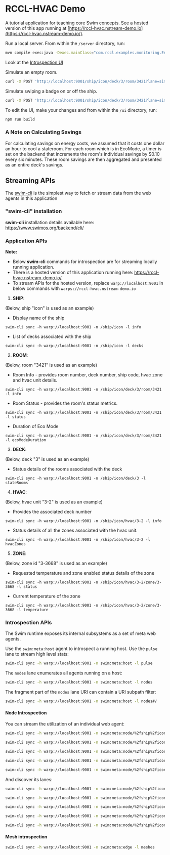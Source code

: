 # RCCL-HVAC Demo

A tutorial application for teaching core Swim concepts.  See a hosted version
of this app running at [https://rccl-hvac.nstream-demo.io](https://rccl-hvac.nstream-demo.io/).

Run a local server. From within the `/server` directory, run:

```bash
mvn compile exec:java -Dexec.mainClass="com.rccl.examples.monitoring.EntryPoint"
```

Look at the [Introspection UI](https://continuum.swim.inc/introspect/?host=warp://localhost:9001)

Simulate an empty room.

```bash
curl -X POST 'http://localhost:9001/ship/icon/deck/3/room/3421?lane=simulate&action=leaveroom'
```

Simulate swiping a badge on or off the ship.
```bash
curl -X POST 'http://localhost:9001/ship/icon/deck/3/room/3421?lane=simulate&action=swipeBadge'
```


To edit the UI, make your changes and from within the `/ui` directory, run:

```bash
npm run build
```

### A Note on Calculating Savings

For calculating savings on energy costs, we assumed that it costs one dollar an hour to cool a stateroom. For each room which is in EcoMode, a timer is set on the backend that increments the room's individual savings by $0.10 every six minutes. These room savings are then aggregated and presented as an entire deck's savings.

## Streaming APIs

The [swim-cli](https://www.swimos.org/backend/cli/) is the simplest way to fetch or stream data from  the web agents in this application

### "swim-cli" installation
**swim-cli** installation details available here: https://www.swimos.org/backend/cli/

### Application APIs
**Note:**
* Below **swim-cli** commands for introspection are for streaming locally running application.
* There is a hosted version of this application running here: https://rccl-hvac.nstream-demo.io/
* To stream APIs for the hosted version, replace `warp://localhost:9001` in below commands with `warps://rccl-hvac.nstream-demo.io`

1. **SHIP**:

(Below, ship "icon" is used as an example)

* Display name of the ship
```
swim-cli sync -h warp://localhost:9001 -n /ship/icon -l info
```

* List of decks associated with the ship
```
swim-cli sync -h warp://localhost:9001 -n /ship/icon -l decks
```

2. **ROOM**:

(Below, room "3421" is used as an example)

* Room Info - provides room number, deck number, ship code, hvac zone and hvac unit details.
```
swim-cli sync -h warp://localhost:9001 -n /ship/icon/deck/3/room/3421 -l info
```

* Room Status - provides the room's status metrics.
```
swim-cli sync -h warp://localhost:9001 -n /ship/icon/deck/3/room/3421 -l status
```

* Duration of Eco Mode
```
swim-cli sync -h warp://localhost:9001 -n /ship/icon/deck/3/room/3421 -l ecoModeDuration
```

3. **DECK**:

(Below, deck "3" is used as an example)

* Status details of the rooms associated with the deck
```
swim-cli sync -h warp://localhost:9001 -n /ship/icon/deck/3 -l stateRooms
```

4. **HVAC**:

(Below, hvac unit "3-2" is used as an example)

* Provides the associated deck number
```
swim-cli sync -h warp://localhost:9001 -n /ship/icon/hvac/3-2 -l info
```

* Status details of all the zones associated with the hvac unit. 
```
swim-cli sync -h warp://localhost:9001 -n /ship/icon/hvac/3-2 -l hvacZones
```

5. **ZONE**:

(Below, zone id "3-3668" is used as an example)

* Requested temperature and zone enabled status details of the zone 
```
swim-cli sync -h warp://localhost:9001 -n /ship/icon/hvac/3-2/zone/3-3668 -l status
```

* Current temperature of the zone 
```
swim-cli sync -h warp://localhost:9001 -n /ship/icon/hvac/3-2/zone/3-3668 -l temperature
```

### Introspection APIs
The Swim runtime exposes its internal subsystems as a set of meta web agents.

Use the `swim:meta:host` agent to introspect a running host. Use the `pulse`
lane to stream high level stats:

```sh
swim-cli sync -h warp://localhost:9001 -n swim:meta:host -l pulse
```

The `nodes` lane enumerates all agents running on a host:

```sh
swim-cli sync -h warp://localhost:9001 -n swim:meta:host -l nodes
```

The fragment part of the `nodes` lane URI can contain a URI subpath filter:

```sh
swim-cli sync -h warp://localhost:9001 -n swim:meta:host -l nodes#/
```

#### Node Introspection

You can stream the utilization of an individual web agent:

```sh
swim-cli sync -h warp://localhost:9001 -n swim:meta:node/%2fship%2ficon -l pulse

swim-cli sync -h warp://localhost:9001 -n swim:meta:node/%2fship%2ficon%2fdeck%2f3 -l pulse

swim-cli sync -h warp://localhost:9001 -n swim:meta:node/%2fship%2ficon%2fdeck%2f3%2froom%2f3421 -l pulse

swim-cli sync -h warp://localhost:9001 -n swim:meta:node/%2fship%2ficon%2fhvac%2f3-2 -l pulse

swim-cli sync -h warp://localhost:9001 -n swim:meta:node/%2fship%2ficon%2fhvac%2f3-2%2fzone%2f3-3668 -l pulse
```

And discover its lanes:

```sh
swim-cli sync -h warp://localhost:9001 -n swim:meta:node/%2fship%2ficon -l lanes

swim-cli sync -h warp://localhost:9001 -n swim:meta:node/%2fship%2ficon%2fdeck%2f3 -l lanes

swim-cli sync -h warp://localhost:9001 -n swim:meta:node/%2fship%2ficon%2fdeck%2f3%2froom%2f3421 -l lanes

swim-cli sync -h warp://localhost:9001 -n swim:meta:node/%2fship%2ficon%2fhvac%2f3-2 -l lanes

swim-cli sync -h warp://localhost:9001 -n swim:meta:node/%2fship%2ficon%2fhvac%2f3-2%2fzone%2f3-3668 -l lanes
```

#### Mesh introspection

```sh
swim-cli sync -h warp://localhost:9001 -n swim:meta:edge -l meshes
```


